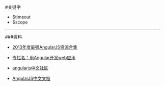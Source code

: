 

#关键字

- $timeout
- $scope



----
###资料

- [2013年度最强AngularJS资源合集](http://www.iteye.com/news/28651-AngularJS-Google-resource)
- [专栏名：用Angular开发web应用](http://www.html-js.com/article/column/50)

- [angularjs中文社区](http://www.angularjs.cn/)
- [AngularJS中文文档](http://woxx.sinaapp.com/#dir38)